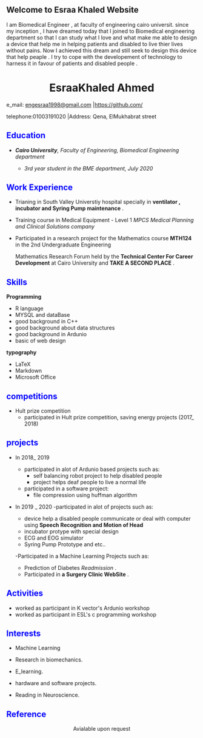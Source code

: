 ## Welcome to Esraa Khaled Website
I am Biomedical Engineer , at faculty of engineering cairo universit. since my inception , I have dreamed today that I joined to Biomedical engineering department so that I can study what I love and what make me able to design a device that help me in helping patients and disabled to live thier lives without pains. Now I achieved this dream and still seek to design this device that help peaple . I try to cope with the developement of technology to harness it in favour of patients and disabled people . 

# <center>EsraaKhaled Ahmed
 e_mail: engesraa1998@gmail.com |https://github.com/
 
 telephone:01003191020 |Address: Qena, ElMukhabrat street


## <span style ="color:blue">**Education**
- *__Cairo University__, Faculty of Engineering, Biomedical Engineering department*


   - *3rd year student in the BME department, July 2020*


## <span style ="color:blue">**Work Experience**</span>


- Trianing in South Valley Universtiy hospital specially in **ventilator , incubator and Syring Pump  maintenance** .


- Training course in Medical Equipment - Level 1 *MPCS Medical Planning and Clinical Solutions company*



- Participated in a research project for the Mathematics course **MTH124** in the 2nd Undergraduate Engineering 

     Mathematics Research Forum held by the **Technical Center For Career Development**  at Cairo University  and **TAKE A SECOND PLACE** .


## <span style ="color:blue">**Skills**</span>

  **Programming**


- R language 
- MYSQL and dataBase
- good background in C++
- good background about data structures
- good background in Ardunio
- basic of web design  


**typography** 


- LaTeX 
- Markdown 
- Microsoft Office

## <span style ="color:blue"> **competitions**

  - Hult prize competition 
    - participated in Hult prize competition, saving energy projects (2017_ 2018) 


## <span style ="color:blue"> **projects**
- In 2018_ 2019
    - participated in alot of Ardunio based projects such as:
        - self balancing robot project to help disabled people 
        - project helps deaf people to live a normal life
    - participated in a software project: 
        - file compression using huffman algorithm
 - In 2019 _ 2020
   -participated in alot of projects such as:
      - device help a disabled people communicate or deal with computer using **Speech Recognition and Motion of Head**
      - incubator protype with special design 
      - ECG and EOG simulator 
      - Syring Pump Prototype and etc..
 
   -Participated in a Machine Learning Projects such as:
      - Prediction of Diabetes *Readmission* .
   - Participated in **a Surgery Clinic WebSite** .

## <span style ="color:blue"> **Activities**

- worked as participant in K vector's Ardunio workshop
- worked as participant in ESL's c programming workshop
## <span style ="color:blue">**Interests**
 
 
- Machine Learning 

- Research in biomechanics.

- E_learning.

- hardware and software projects.

- Reading in Neuroscience.

## <span style ="color:blue"> **Reference**
<center> Avialable upon request</center>
 


